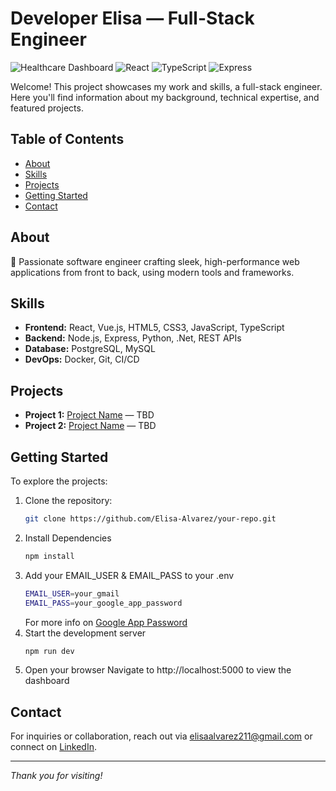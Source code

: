 # Developer Elisa — Full-Stack Engineer
![Healthcare Dashboard](https://img.shields.io/badge/Status-Fully%20Functional-brightgreen)
![React](https://img.shields.io/badge/React-18.0+-blue)
![TypeScript](https://img.shields.io/badge/TypeScript-5.0+-blue)
![Express](https://img.shields.io/badge/Express-4.0+-green)

Welcome! This project showcases my work and skills, a full-stack engineer. Here you'll find information about my background, technical expertise, and featured projects.

## Table of Contents

- [About](#about)
- [Skills](#skills)
- [Projects](#projects)
- [Getting Started](#getting-started)
- [Contact](#contact)

## About

🚀 Passionate software engineer crafting sleek, high-performance web applications from front to back, using modern tools and frameworks.

## Skills

- **Frontend:** React, Vue.js, HTML5, CSS3, JavaScript, TypeScript
- **Backend:** Node.js, Express, Python, .Net, REST APIs
- **Database:** PostgreSQL, MySQL
- **DevOps:** Docker, Git, CI/CD

## Projects

- **Project 1:** [Project Name](#) — TBD
- **Project 2:** [Project Name](#) — TBD

## Getting Started

To explore the projects:

1. Clone the repository:
    ```bash
    git clone https://github.com/Elisa-Alvarez/your-repo.git
    ```
2. Install Dependencies
    ```bash
    npm install
    ```
3. Add your EMAIL_USER & EMAIL_PASS to your .env 
    ```bash
    EMAIL_USER=your_gmail
    EMAIL_PASS=your_google_app_password
    ```
    For more info on [Google App Password](https://support.google.com/accounts/answer/185833?hl=en)
4. Start the development server
    ```bash
    npm run dev
    ```
5. Open your browser Navigate to http://localhost:5000 to view the dashboard

## Contact

For inquiries or collaboration, reach out via [elisaalvarez211@gmail.com](mailto:elisaalvarez211@gmail.com) or connect on [LinkedIn](https://linkedin.com/in/developer-elisa).

---

*Thank you for visiting!*